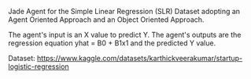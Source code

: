 Jade Agent for the Simple Linear Regression (SLR) Dataset adopting an Agent Oriented Approach and an Object Oriented Approach. 

The agent's input is an X value to predict Y. 
The agent's outputs are the regression equation yhat = B0 + B1x1 and the predicted Y value. 

Dataset:
https://www.kaggle.com/datasets/karthickveerakumar/startup-logistic-regression
